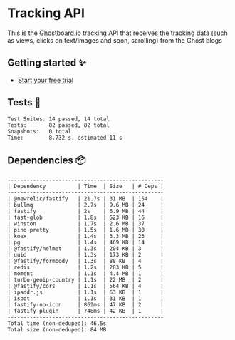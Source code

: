 # Tracking API

This is the [Ghostboard.io](https://ghostboard.io) tracking API that receives the tracking data (such as views, clicks on text/images and soon, scrolling) from the Ghost blogs

## Getting started ✨

- [Start your free trial](https://ghostboard.io)

## Tests 🧪

```
Test Suites: 14 passed, 14 total
Tests:       82 passed, 82 total
Snapshots:   0 total
Time:        8.732 s, estimated 11 s
```

## Dependencies 📦

```
-------------------------------------------------
| Dependency          | Time  | Size   | # Deps |
-------------------------------------------------
| @newrelic/fastify   | 21.7s | 31 MB  | 154    |
| bullmq              | 2.7s  | 9.6 MB | 24     |
| fastify             | 2s    | 6.9 MB | 44     |
| fast-glob           | 1.8s  | 523 KB | 16     |
| winston             | 1.7s  | 2.6 MB | 37     |
| pino-pretty         | 1.5s  | 1.6 MB | 30     |
| knex                | 1.4s  | 3.3 MB | 23     |
| pg                  | 1.4s  | 469 KB | 14     |
| @fastify/helmet     | 1.3s  | 204 KB | 3      |
| uuid                | 1.3s  | 173 KB | 2      |
| @fastify/formbody   | 1.3s  | 88 KB  | 4      |
| redis               | 1.2s  | 283 KB | 5      |
| moment              | 1.1s  | 4.4 MB | 1      |
| turbo-geoip-country | 1.1s  | 22 MB  | 2      |
| @fastify/cors       | 1.1s  | 564 KB | 4      |
| ipaddr.js           | 1.1s  | 63 KB  | 1      |
| isbot               | 1.1s  | 31 KB  | 1      |
| fastify-no-icon     | 862ms | 47 KB  | 2      |
| fastify-plugin      | 748ms | 42 KB  | 1      |
-------------------------------------------------
Total time (non-deduped): 46.5s
Total size (non-deduped): 84 MB
```
